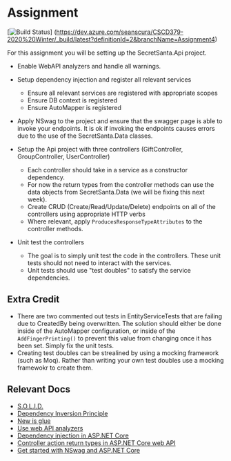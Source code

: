 # Assignment
[![Build Status](https://dev.azure.com/seanscura/CSCD379-2020%20Winter/_apis/build/status/SScura.EWU-CSCD379-2020-Winter?branchName=Assignment4)]
(https://dev.azure.com/seanscura/CSCD379-2020%20Winter/_build/latest?definitionId=2&branchName=Assignment4)

For this assignment you will be setting up the SecretSanta.Api project.

- Enable WebAPI analyzers and handle all warnings.

- Setup dependency injection and register all relevant services
  - Ensure all relevant services are registered with appropriate scopes
  - Ensure DB context is registered
  - Ensure AutoMapper is registered

- Apply NSwag to the project and ensure that the swagger page is able to invoke your endpoints. It is ok if invoking the endpoints causes errors due to the use of the SecretSanta.Data classes.

- Setup the Api project with three controllers (GiftController, GroupController, UserController)
  - Each controller should take in a service as a constructor dependency.
  - For now the return types from the controller methods can use the data objects from SecretSanta.Data (we will be fixing this next week).
  - Create CRUD (Create/Read/Update/Delete) endpoints on all of the controllers using appropriate HTTP verbs
  - Where relevant, apply `ProducesResponseTypeAttributes` to the controller methods.

- Unit test the controllers
  - The goal is to simply unit test the code in the controllers. These unit tests should not need to interact with the services.
  - Unit tests should use "test doubles" to satisfy the service dependencies.

## Extra Credit
- There are two commented out tests in EntityServiceTests that are failing due to CreatedBy being overwritten. The solution should either be done inside of the AutoMapper configuration, or inside of the `AddFingerPrinting()` to prevent this value from changing once it has been set. Simply fix the unit tests.
- Creating test doubles can be strealined by using a mocking framework (such as Moq). Rather than writing your own test doubles use a mocking framewokr to create them.

## Relevant Docs
* [S.O.L.I.D.](https://deviq.com/solid/)
* [Dependency Inversion Principle](https://deviq.com/dependency-inversion-principle/)
* [New is glue](https://ardalis.com/new-is-glue)
* [Use web API analyzers](https://docs.microsoft.com/en-us/aspnet/core/web-api/advanced/analyzers)
* [Dependency injection in ASP.NET Core](https://docs.microsoft.com/en-us/aspnet/core/fundamentals/dependency-injection)
* [Controller action return types in ASP.NET Core web API](https://docs.microsoft.com/aspnet/core/web-api/action-return-types)
* [Get started with NSwag and ASP.NET Core](https://docs.microsoft.com/aspnet/core/tutorials/getting-started-with-nswag)

